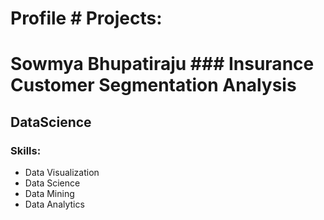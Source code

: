 # Profile                                                                             # Projects:
# Sowmya Bhupatiraju                                                                  ### Insurance Customer Segmentation Analysis
## DataScience                                                                    
### Skills:
* Data Visualization
* Data Science
* Data Mining
* Data Analytics
